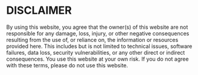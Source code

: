 # DISCLAIMER
By using this website, you agree that the owner(s) of this website are not responsible for any damage, loss, injury, or other negative consequences resulting from the use of, or reliance on, the information or resources provided here. This includes but is not limited to technical issues, software failures, data loss, security vulnerabilities, or any other direct or indirect consequences.
You use this website at your own risk. If you do not agree with these terms, please do not use this website.
